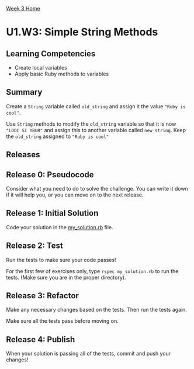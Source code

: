 [Week 3 Home](../../)

# U1.W3: Simple String Methods

## Learning Competencies
- Create local variables
- Apply basic Ruby methods to variables

## Summary
Create a `String` variable called `old_string` and assign it the value `"Ruby is cool"`.

Use `String` methods to modify the `old_string` variable so that it is now `"LOOC SI YBUR"` and assign this to another variable called `new_string`. Keep the `old_string` assigned to `"Ruby is cool"`

## Releases

## Release 0: Pseudocode
Consider what you need to do to solve the challenge. You can write it down if it will help you, or you can move on to the next release.

## Release 1: Initial Solution
Code your solution in the [my_solution.rb](my_solution.rb) file.

## Release 2: Test
Run the tests to make sure your code passes!

For the first few of exercises only, type `rspec my_solution.rb` to run the tests. (Make sure you are in the proper directory).

## Release 3: Refactor
Make any necessary changes based on the tests. Then run the tests again.

Make sure all the tests pass before moving on.

## Release 4: Publish
When your solution is passing all of the tests, commit and push your changes!

